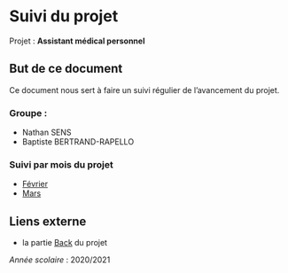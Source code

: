 # Suivi du projet
Projet : **Assistant médical personnel** 

## But de ce document
Ce document nous sert à faire un suivi régulier de l’avancement du projet. 

### Groupe : 
- Nathan SENS 
- Baptiste BERTRAND-RAPELLO 

### Suivi par mois du projet
- [Février]()
- [Mars]()

## Liens externe
- la partie [Back]() du projet 

_Année scolaire_ : 2020/2021 